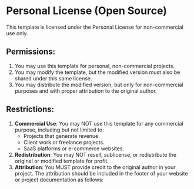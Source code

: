 # Personal License (Open Source)

This template is licensed under the Personal License for non-commercial use only.

## Permissions:

1. You may use this template for personal, non-commercial projects.
2. You may modify the template, but the modified version must also be shared under this same license.
3. You may distribute the modified version, but only for non-commercial purposes and with proper attribution to the
   original author.

## Restrictions:

1. **Commercial Use**: You may NOT use this template for any commercial purpose, including but not limited to:
    - Projects that generate revenue.
    - Client work or freelance projects.
    - SaaS platforms or e-commerce websites.
2. **Redistribution**: You may NOT resell, sublicense, or redistribute the original or modified template for profit.
3. **Attribution**: You MUST provide credit to the original author in your project. The attribution should be included
   in the footer of your website or project documentation as follows:
